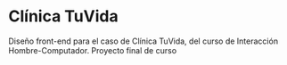 # Clínica TuVida

Diseño front-end para el caso de Clínica TuVida, del curso de Interacción Hombre-Computador. Proyecto final de curso
